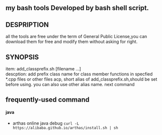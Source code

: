 ## my bash tools Developed by bash shell script.
## DESPRIPTION
all the tools are free under the term of General Public License,you 
can download them for free and modify them without asking for right.
## SYNOPSIS
item:       add_classprefix.sh [filename ...]	
descption:  add prefix class name for class member functions in specfied  *.cpp files or other files acp, short alias of add_classprefix.sh,should be set before using. you can also use other alias name.
next command

## frequently-used command


#### java
- arthas online java debug
`curl -L https://alibaba.github.io/arthas/install.sh | sh`
